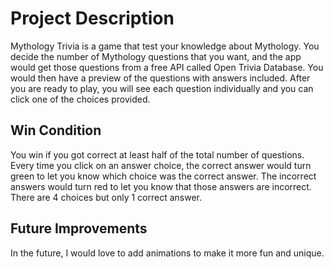 # Project Description
Mythology Trivia is a game that test your knowledge about Mythology. You decide the number of Mythology questions that you want, and the app would get those questions from a free API called Open Trivia Database. You would then have a preview of the questions with answers included. After you are ready to play, you will see each question individually and you can click one of the choices provided. 

## Win Condition
You win if you got correct at least half of the total number of questions. Every time you click on an answer choice, the correct answer would turn green to let you know which choice was the correct answer. The incorrect answers would turn red to let you know that those answers are incorrect. There are 4 choices but only 1 correct answer. 

## Future Improvements
In the future, I would love to add animations to make it more fun and unique.
